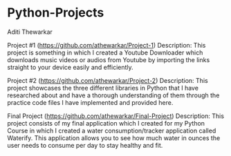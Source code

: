 # Python-Projects
Aditi Thewarkar

Project #1
(https://github.com/athewarkar/Project-1)
Description: This project is something in which I created a Youtube Downloader which downloads music videos or audios from Youtube by importing the links straight to your device easily and efficiently. 

Project #2
(https://github.com/athewarkar/Project-2)
Description: This project showcases the three different libraries in Python that I have researched about and have a thorough understanding of them through the practice code files I have implemented and provided here. 

Final Project
(https://github.com/athewarkar/Final-Project)
Description: This project consists of my final application which I created for my Python Course in which I created a water consumption/tracker application called Waterify. This application allows you to see how much water in ounces the user needs to consume per day to stay healthy and fit. 
